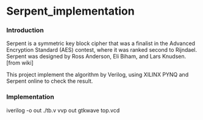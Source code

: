 # Serpent_implementation #

### Introduction ###
Serpent is a symmetric key block cipher that was a finalist in the Advanced Encryption Standard (AES) contest, where it was ranked second to Rijndael. Serpent was designed by Ross Anderson, Eli Biham, and Lars Knudsen. [from wiki]

This project implement the algorithm by Verilog, using XILINX PYNQ and Serpent online to check the result.

### Implementation ###
iverilog -o out ./tb.v
vvp out
gtkwave top.vcd  
